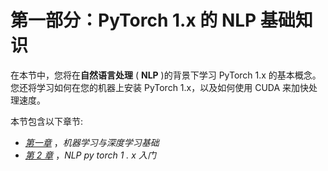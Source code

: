 

# 第一部分：PyTorch 1.x 的 NLP 基础知识

在本节中，您将在**自然语言处理** ( **NLP** )的背景下学习 PyTorch 1.x 的基本概念。您还将学习如何在您的机器上安装 PyTorch 1.x，以及如何使用 CUDA 来加快处理速度。

本节包含以下章节:

*   [*第一章*](B12365_01_Final_JC_ePub.xhtml#_idTextAnchor015) ，*机器学习与深度学习基础*
*   [*第 2 章*](B12365_02_FInal_JC_ePub.xhtml#_idTextAnchor029) ，*NLP py torch 1 . x 入门*